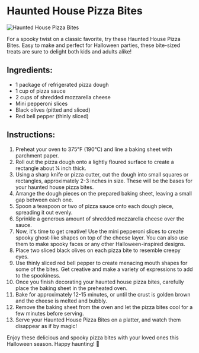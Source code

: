 # Haunted House Pizza Bites

![Haunted House Pizza Bites](https://images.unsplash.com/photo-1551796487-207b0f64f08b)

For a spooky twist on a classic favorite, try these Haunted House Pizza Bites. Easy to make and perfect for Halloween parties, these bite-sized treats are sure to delight both kids and adults alike!

## Ingredients:
- 1 package of refrigerated pizza dough
- 1 cup of pizza sauce
- 2 cups of shredded mozzarella cheese
- Mini pepperoni slices
- Black olives (pitted and sliced)
- Red bell pepper (thinly sliced)

## Instructions:
1. Preheat your oven to 375°F (190°C) and line a baking sheet with parchment paper.
2. Roll out the pizza dough onto a lightly floured surface to create a rectangle about ¼ inch thick.
3. Using a sharp knife or pizza cutter, cut the dough into small squares or rectangles, approximately 2-3 inches in size. These will be the bases for your haunted house pizza bites.
4. Arrange the dough pieces on the prepared baking sheet, leaving a small gap between each one.
5. Spoon a teaspoon or two of pizza sauce onto each dough piece, spreading it out evenly.
6. Sprinkle a generous amount of shredded mozzarella cheese over the sauce.
7. Now, it's time to get creative! Use the mini pepperoni slices to create spooky ghost-like shapes on top of the cheese layer. You can also use them to make spooky faces or any other Halloween-inspired designs.
8. Place two sliced black olives on each pizza bite to resemble creepy eyes.
9. Use thinly sliced red bell pepper to create menacing mouth shapes for some of the bites. Get creative and make a variety of expressions to add to the spookiness.
10. Once you finish decorating your haunted house pizza bites, carefully place the baking sheet in the preheated oven.
11. Bake for approximately 12-15 minutes, or until the crust is golden brown and the cheese is melted and bubbly.
12. Remove the baking sheet from the oven and let the pizza bites cool for a few minutes before serving.
13. Serve your Haunted House Pizza Bites on a platter, and watch them disappear as if by magic!

Enjoy these delicious and spooky pizza bites with your loved ones this Halloween season. Happy haunting! 👻